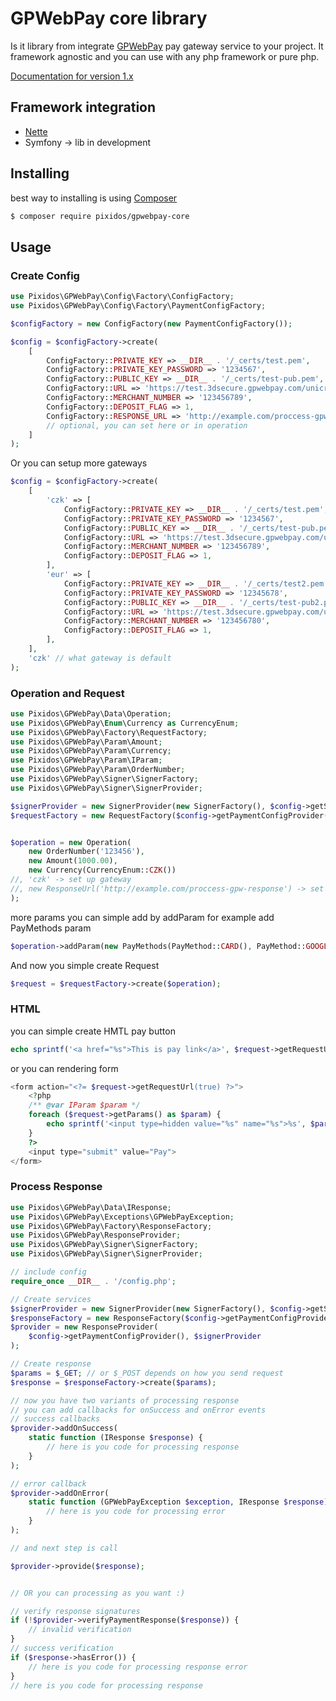 # GPWebPay core library

Is it library from integrate [GPWebPay](https://www.gpwebpay.cz/) pay gateway service to your project.
It framework agnostic and you can use with any php framework or pure php.

[Documentation for version 1.x ](v1/index.md)

## Framework integration

- [Nette](https://github.com/Pixidos/GPWebPay)
- Symfony -> lib in development

## Installing

best way to installing is using [Composer](http://getcomposer.org/)

```bash
$ composer require pixidos/gpwebpay-core
``` 

## Usage

### Create Config

```php
use Pixidos\GPWebPay\Config\Factory\ConfigFactory;
use Pixidos\GPWebPay\Config\Factory\PaymentConfigFactory;

$configFactory = new ConfigFactory(new PaymentConfigFactory());

$config = $configFactory->create(
    [
        ConfigFactory::PRIVATE_KEY => __DIR__ . '/_certs/test.pem',
        ConfigFactory::PRIVATE_KEY_PASSWORD => '1234567',
        ConfigFactory::PUBLIC_KEY => __DIR__ . '/_certs/test-pub.pem',
        ConfigFactory::URL => 'https://test.3dsecure.gpwebpay.com/unicredit/order.do',
        ConfigFactory::MERCHANT_NUMBER => '123456789',
        ConfigFactory::DEPOSIT_FLAG => 1,
        ConfigFactory::RESPONSE_URL => 'http://example.com/proccess-gpw-response'
        // optional, you can set here or in operation
    ]
);

```

Or you can setup more gateways
```php
$config = $configFactory->create(
    [
        'czk' => [
            ConfigFactory::PRIVATE_KEY => __DIR__ . '/_certs/test.pem',
            ConfigFactory::PRIVATE_KEY_PASSWORD => '1234567',
            ConfigFactory::PUBLIC_KEY => __DIR__ . '/_certs/test-pub.pem',
            ConfigFactory::URL => 'https://test.3dsecure.gpwebpay.com/unicredit/order.do',
            ConfigFactory::MERCHANT_NUMBER => '123456789',
            ConfigFactory::DEPOSIT_FLAG => 1,
        ],
        'eur' => [
            ConfigFactory::PRIVATE_KEY => __DIR__ . '/_certs/test2.pem',
            ConfigFactory::PRIVATE_KEY_PASSWORD => '12345678',
            ConfigFactory::PUBLIC_KEY => __DIR__ . '/_certs/test-pub2.pem',
            ConfigFactory::URL => 'https://test.3dsecure.gpwebpay.com/unicredit/order.do',
            ConfigFactory::MERCHANT_NUMBER => '123456780',
            ConfigFactory::DEPOSIT_FLAG => 1,
        ],
    ],
    'czk' // what gateway is default
);
```

### Operation and Request

```php
use Pixidos\GPWebPay\Data\Operation;
use Pixidos\GPWebPay\Enum\Currency as CurrencyEnum;
use Pixidos\GPWebPay\Factory\RequestFactory;
use Pixidos\GPWebPay\Param\Amount;
use Pixidos\GPWebPay\Param\Currency;
use Pixidos\GPWebPay\Param\IParam;
use Pixidos\GPWebPay\Param\OrderNumber;
use Pixidos\GPWebPay\Signer\SignerFactory;
use Pixidos\GPWebPay\Signer\SignerProvider;

$signerProvider = new SignerProvider(new SignerFactory(), $config->getSignerConfigProvider());
$requestFactory = new RequestFactory($config->getPaymentConfigProvider(), $signerProvider);


$operation = new Operation(
    new OrderNumber('123456'),
    new Amount(1000.00),
    new Currency(CurrencyEnum::CZK())
//, 'czk' -> set up gateway
//, new ResponseUrl('http://example.com/proccess-gpw-response') -> set up response url
);
```
more params you can simple add by addParam
for example add PayMethods param
```php
$operation->addParam(new PayMethods(PayMethod::CARD(), PayMethod::GOOGLE_PAY()));
```
And now you simple create Request
```php
$request = $requestFactory->create($operation);
```


### HTML
you can simple create HMTL pay button

```php
echo sprintf('<a href="%s">This is pay link</a>', $request->getRequestUrl());
```

or you can rendering form
```php
<form action="<?= $request->getRequestUrl(true) ?>">
    <?php
    /** @var IParam $param */
    foreach ($request->getParams() as $param) {
        echo sprintf('<input type=hidden value="%s" name="%s">%s', $param->getValue(), $param->getParamName(), "\n\r");
    }
    ?>
    <input type="submit" value="Pay">
</form>
```

### Process Response

```php
use Pixidos\GPWebPay\Data\IResponse;
use Pixidos\GPWebPay\Exceptions\GPWebPayException;
use Pixidos\GPWebPay\Factory\ResponseFactory;
use Pixidos\GPWebPay\ResponseProvider;
use Pixidos\GPWebPay\Signer\SignerFactory;
use Pixidos\GPWebPay\Signer\SignerProvider;

// include config
require_once __DIR__ . '/config.php';

// Create services
$signerProvider = new SignerProvider(new SignerFactory(), $config->getSignerConfigProvider());
$responseFactory = new ResponseFactory($config->getPaymentConfigProvider());
$provider = new ResponseProvider(
    $config->getPaymentConfigProvider(), $signerProvider
);

// Create response
$params = $_GET; // or $_POST depends on how you send request
$response = $responseFactory->create($params);

// now you have two variants of processing response
// you can add callbacks for onSuccess and onError events
// success callbacks
$provider->addOnSuccess(
    static function (IResponse $response) {
        // here is you code for processing response
    }
);

// error callback
$provider->addOnError(
    static function (GPWebPayException $exception, IResponse $response) {
        // here is you code for processing error
    }
);

// and next step is call

$provider->provide($response);


// OR you can processing as you want :)

// verify response signatures
if (!$provider->verifyPaymentResponse($response)) {
    // invalid verification
}
// success verification
if ($response->hasError()) {
    // here is you code for processing response error
}
// here is you code for processing response
```
